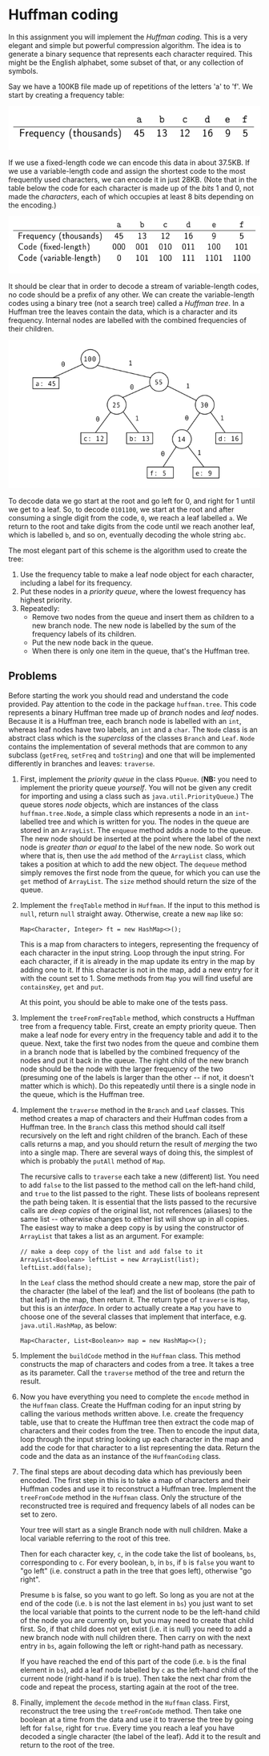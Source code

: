 # Huffman coding

In this assignment you will implement the *Huffman coding*. This is a
very elegant and simple but powerful compression algorithm. The idea
is to generate a binary sequence that represents each character
required. This might be the English alphabet, some subset of that, or
any collection of symbols.

Say we have a 100KB file made up of repetitions of the letters 'a' to 'f'.
We start by creating a frequency table:

![Frequency table](etc/images/ftable.png)

If we use a fixed-length code we can encode this data in about
37.5KB. If we use a variable-length code and assign the shortest code
to the most frequently used characters, we can encode it in just
28KB. (Note that in the table below the code for each character is
made up of the *bits* 1 and 0, not made the *characters*, each of
which occupies at least 8 bits depending on the encoding.)

![Fixed and variable length codes](etc/images/codes.png)

It should be clear that in order to decode a stream of variable-length
codes, no code should be a prefix of any other.  We can create the
variable-length codes using a binary tree (not a search tree) called a
*Huffman tree*. In a Huffman tree the leaves contain the data, which
is a character and its frequency. Internal nodes are labelled with the
combined frequencies of their children.

![Fixed and variable length codes](etc/images/htree.png)

To decode data we go start at the root and go left for 0, and right
for 1 until we get to a leaf. So, to decode `0101100`, we start at the
root and after consuming a single digit from the code, `0`, we reach a
leaf labelled `a`. We return to the root and take digits from the code
until we reach another leaf, which is labelled `b`, and so on,
eventually decoding the whole string `abc`.

The most elegant part of this scheme is the algorithm used to create the tree:

1. Use the frequency table to make a leaf node object for each character, including a label
for its frequency.
2. Put these nodes in a *priority queue*, where the lowest
frequency has highest priority.
3. Repeatedly:
    - Remove two nodes from the queue and insert them as children
to a new branch node. The new node is labelled by the sum of the frequency labels of its children.
    - Put the new node back in the queue.
    - When there is only one item in the queue, that's the Huffman
tree.

## Problems

Before starting the work you should read and understand the code provided. Pay
attention to the code in the package `huffman.tree`. This code represents a binary 
Huffman tree made up of *branch* nodes and *leaf* nodes. Because it is a Huffman tree,
each branch node is labelled with an `int`, whereas leaf nodes have two labels, an 
`int` and a `char`. The `Node` class is an abstract class which is the *superclass* 
of the classes `Branch` and `Leaf`. `Node` contains the implementation of several 
methods that are common to any subclass (`getFreq`, `setFreq` and `toString`) and 
one that will be implemented differently in branches and leaves: `traverse`.

1. First, implement the *priority queue* in the class
`PQueue`. (**NB:** you need to implement the priority queue
*yourself*. You will not be given any credit for importing and using a
class such as `java.util.PriorityQueue`.) The queue stores *node* objects, which are 
instances of the class `huffman.tree.Node`, a simple class which represents a 
node in an `int`-labelled tree and which is written for you. The nodes 
in the queue are stored in an `ArrayList`. The `enqueue` method adds a node to the
queue. The new node should be inserted at the point where the
label of the next node is *greater than or equal to* the label of the new
node. So work out where that is, then use the `add` method of the
`ArrayList` class, which takes a position at which to add the new
object. The `dequeue` method simply removes the first node from the
queue, for which you can use the `get` method of `ArrayList`. The
`size` method should return the size of the queue.
 
2. Implement the `freqTable` method in `Huffman`. If the input to
 this method is `null`, return `null` straight away.  Otherwise,
 create a new `map` like so:
 
   ```
   Map<Character, Integer> ft = new HashMap<>();
   ``` 
    
   This is a map from characters to integers, representing the frequency of each character in the input string. 
   Loop through the input string. For each character, if it is already in the map update its entry in the map by 
   adding one to it. If this character is not in the map, add a new entry for it with the count set to 1. Some 
   methods from `Map` you will find useful are `containsKey`, `get` and `put`.
    
   At this point, you should be able to make one of the tests pass.
    
3. Implement the `treeFromFreqTable` method, which constructs a Huffman tree from a frequency table. First, create an 
 empty priority queue. Then make a leaf node for every entry in the frequency table and add it to the queue. Next, take 
 the first two nodes from the queue and combine them in a branch node that is labelled by the combined frequency of the 
 nodes and put it back in the queue. The right child of the new branch node should be the node with the larger frequency
 of the two (presuming one of the labels is larger than the other -- if not, it doesn't matter which is which). Do this 
 repeatedly until there is a single node in the queue, which is the Huffman tree.
 
4. Implement the `traverse` method in the `Branch` and `Leaf` classes. This method creates a map of characters and 
 their Huffman codes from a Huffman tree. In the `Branch` class this method should call itself recursively on the left and 
 right children of the branch. Each of these calls returns a map, and you should return the result of *merging* the two
into a single map. There are several ways of doing this, the simplest of which is probably the `putAll` method of `Map`. 

   The recursive calls to `traverse` each take a new (different) list. You need to add `false` to the list passed to the 
method call on the left-hand child, and `true` to the list passed to the right. These lists of booleans represent the 
path being taken. It is essential that the lists passed to the recursive calls are *deep copies* of the original list, 
not references (aliases) to the same list -- otherwise changes to either list will show up in all copies. The easiest 
way to make a deep copy is by using the constructor of `ArrayList` that takes a list as an argument. For example:
 
   ```
   // make a deep copy of the list and add false to it
   ArrayList<Boolean> leftList = new ArrayList(list);
   leftList.add(false);
   ```
 
    In the `Leaf` class the method should create a new map, store the pair of the character (the label of the leaf) 
and the list of booleans (the path to that leaf) in the map, then return it. The return type of `traverse` is `Map`, but
this is an *interface*. In order to actually create a `Map` you have to choose one of the several classes that implement
that interface, e.g. `java.util.HashMap`, as below:

    ```
    Map<Character, List<Boolean>> map = new HashMap<>();
    ```
     
5. Implement the `buildCode` method in the `Huffman` class. This method constructs the map of characters and codes 
 from a tree. It takes a tree as its parameter. Call the `traverse` method 
of the tree and return the result. 
 
6. Now you have everything you need to complete the `encode` method in the `Huffman` class. Create the Huffman coding 
 for an input string by calling the various methods written above. I.e. create the frequency table, use that to create 
 the Huffman tree then extract the code map of characters and their codes from the tree. Then to encode the input data, 
 loop through the input string looking up each character in the map and add the code for that character to a list 
   representing the data. Return the code and the data as an instance of the `HuffmanCoding` class.
 
7. The final steps are about decoding data which has previously been encoded. The first step in this is to take a map
 of characters and their Huffman codes and use it to reconstruct a Huffman tree. Implement the `treeFromCode` method in
 the `Huffman` class. Only the structure of the reconstructed 
 tree is required and frequency labels of all nodes can be set to zero. 
 
    Your tree will start as a single Branch node with null children. Make a local 
    variable referring to the root of this tree.
                           
    Then for each character key, `c`, in the code take the list of booleans, `bs`, corresponding to `c`. For every 
    boolean, `b`, in `bs`, if `b` is `false` you want to "go 
    left" (i.e. construct a path in the tree that goes left), otherwise "go right".
                           
    Presume `b` is false, so you want to go left. So long as you are not at the end of the code (i.e. `b` is not the
    last element in `bs`) you just want to set the local variable that points to the 
    current node to be the left-hand child of the node you are currently on, but you may need
    to create that child first. So, if that child does not yet exist (i.e. 
    it is null) you need to add a new branch node with null children there. Then carry on with the next entry in `bs`, 
    again following the left or right-hand path as necessary.
                           
    If you have reached the end of this part of the code (i.e. `b` is the final element in `bs`), add a leaf node 
    labelled by `c` as the left-hand child of the current node (right-hand if `b` is true). Then take the next char 
    from the code and repeat the process, starting again at the root of the tree.
     
8. Finally, implement the `decode` method in the `Huffman` class. First, reconstruct the tree using the `treeFromCode`
 method. Then take one boolean at a time from the data and use it to traverse the tree by going left for `false`, right 
 for `true`. Every time you reach a leaf you have decoded a single character (the label of the leaf). Add it to the 
 result and return to the root of the tree.
